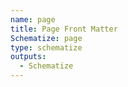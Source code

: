 ```yaml
---
name: page
title: Page Front Matter
Schematize: page
type: schematize
outputs:
  - Schematize
---
```

